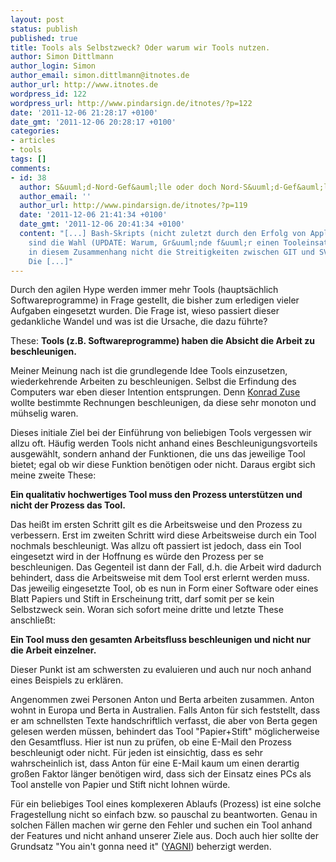 ```yaml
---
layout: post
status: publish
published: true
title: Tools als Selbstzweck? Oder warum wir Tools nutzen.
author: Simon Dittlmann
author_login: Simon
author_email: simon.dittlmann@itnotes.de
author_url: http://www.itnotes.de
wordpress_id: 122
wordpress_url: http://www.pindarsign.de/itnotes/?p=122
date: '2011-12-06 21:28:17 +0100'
date_gmt: '2011-12-06 20:28:17 +0100'
categories:
- articles
- tools
tags: []
comments:
- id: 38
  author: S&uuml;d-Nord-Gef&auml;lle oder doch Nord-S&uuml;d-Gef&auml;lle? at it notes
  author_email: ''
  author_url: http://www.pindarsign.de/itnotes/?p=119
  date: '2011-12-06 21:41:34 +0100'
  date_gmt: '2011-12-06 20:41:34 +0100'
  content: "[...] Bash-Skripts (nicht zuletzt durch den Erfolg von Apple und Linux)
    sind die Wahl (UPDATE: Warum, Gr&uuml;nde f&uuml;r einen Tooleinsatz). Wer kennt
    in diesem Zusammenhang nicht die Streitigkeiten zwischen GIT und SVN-Nutzern?
    Die [...]"
---
```

<p>Durch den agilen Hype werden immer mehr Tools (haupts&auml;chlich Softwareprogramme) in Frage gestellt, die bisher zum erledigen vieler Aufgaben eingesetzt wurden. Die Frage ist, wieso passiert dieser gedankliche Wandel und was ist die Ursache, die dazu f&uuml;hrte?</p>
<p>These: <strong>Tools (z.B. Softwareprogramme) haben die Absicht die Arbeit zu beschleunigen.</strong></p>
<p>Meiner Meinung nach ist die grundlegende Idee Tools einzusetzen, wiederkehrende Arbeiten zu beschleunigen. Selbst die Erfindung des Computers war eben dieser Intention entsprungen. Denn <a href="http://de.wikipedia.org/wiki/Konrad_Zuse">Konrad Zuse</a> wollte bestimmte Rechnungen beschleunigen, da diese sehr monoton und m&uuml;hselig waren.</p>
<p>Dieses initiale Ziel bei der Einf&uuml;hrung von beliebigen Tools vergessen wir allzu oft. H&auml;ufig werden Tools nicht anhand eines Beschleunigungsvorteils ausgew&auml;hlt, sondern anhand der Funktionen, die uns das jeweilige Tool bietet; egal ob wir diese Funktion ben&ouml;tigen oder nicht. Daraus ergibt sich meine zweite These:</p>
<p><strong>Ein qualitativ hochwertiges Tool muss den Prozess unterst&uuml;tzen und nicht der Prozess das Tool.</strong></p>
<p>Das hei&szlig;t im ersten Schritt gilt es die Arbeitsweise und den Prozess zu verbessern. Erst im zweiten Schritt wird diese Arbeitsweise durch ein Tool nochmals beschleunigt. Was allzu oft passiert ist jedoch, dass ein Tool eingesetzt wird in der Hoffnung es w&uuml;rde den Prozess per se beschleunigen. Das Gegenteil ist dann der Fall, d.h. die Arbeit wird dadurch behindert, dass die Arbeitsweise mit dem Tool erst erlernt werden muss. Das jeweilig eingesetzte Tool, ob es nun in Form einer Software oder eines Blatt Papiers und Stift in Erscheinung tritt, darf somit per se kein Selbstzweck sein. Woran sich sofort meine dritte und letzte These anschlie&szlig;t:</p>
<p><strong>Ein Tool muss den gesamten Arbeitsfluss beschleunigen und nicht nur die Arbeit einzelner.</strong></p>
<p>Dieser Punkt ist am schwersten zu evaluieren und auch nur noch anhand eines Beispiels zu erkl&auml;ren. </p>
<p>Angenommen zwei Personen Anton und Berta arbeiten zusammen. Anton wohnt in Europa und Berta in Australien. Falls Anton f&uuml;r sich feststellt, dass er am schnellsten Texte handschriftlich verfasst, die aber von Berta gegen gelesen werden m&uuml;ssen, behindert das Tool "Papier+Stift" m&ouml;glicherweise den Gesamtfluss. Hier ist nun zu pr&uuml;fen, ob eine E-Mail den Prozess beschleunigt oder nicht. F&uuml;r jeden ist einsichtig, dass es sehr wahrscheinlich ist, dass Anton f&uuml;r eine E-Mail kaum um einen derartig gro&szlig;en Faktor l&auml;nger ben&ouml;tigen wird, dass sich der Einsatz eines PCs als Tool anstelle von Papier und Stift nicht lohnen w&uuml;rde.</p>
<p>F&uuml;r ein beliebiges Tool eines komplexeren Ablaufs (Prozess) ist eine solche Fragestellung nicht so einfach bzw. so pauschal zu beantworten. Genau in solchen F&auml;llen machen wir gerne den Fehler und suchen ein Tool anhand der Features und nicht anhand unserer Ziele aus. Doch auch hier sollte der Grundsatz "You ain't gonna need it" (<a href="http://de.wikipedia.org/wiki/YAGNI">YAGNI</a>) beherzigt werden.</p>
